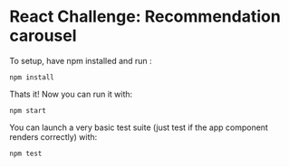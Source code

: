 # React Challenge: Recommendation carousel

To setup, have npm installed and run :

    npm install

Thats it! Now you can run it with:

    npm start

You can launch a very basic test suite (just test if the app component renders correctly) with:

    npm test

